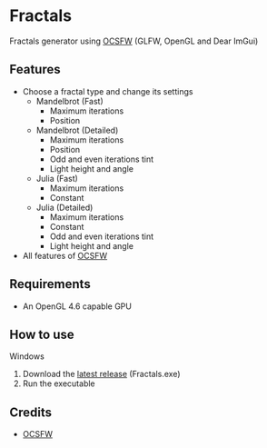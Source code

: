 # Fractals
Fractals generator using [OCSFW](https://github.com/psychopattt/OCSFW) (GLFW, OpenGL and Dear ImGui)

## Features
- Choose a fractal type and change its settings
  - Mandelbrot (Fast)
    - Maximum iterations
    - Position
  - Mandelbrot (Detailed)
    - Maximum iterations
    - Position
    - Odd and even iterations tint
    - Light height and angle
  - Julia (Fast)
    - Maximum iterations
    - Constant
  - Julia (Detailed)
    - Maximum iterations
    - Constant
    - Odd and even iterations tint
    - Light height and angle
- All features of [OCSFW](https://github.com/psychopattt/OCSFW?tab=readme-ov-file#features)

## Requirements
- An OpenGL 4.6 capable GPU

## How to use
Windows
1. Download the [latest release](https://github.com/psychopattt/Fractals-OpenGL/releases/latest) (Fractals.exe)
2. Run the executable

## Credits
- [OCSFW](https://github.com/psychopattt/OCSFW?tab=readme-ov-file#credits)
